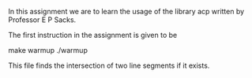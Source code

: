 In this assignment we are to learn the usage of the library acp written by Professor E P Sacks. 

The first instruction in the assignment is given to be 

make warmup 
./warmup

This file finds the intersection of two line segments if it exists. 
